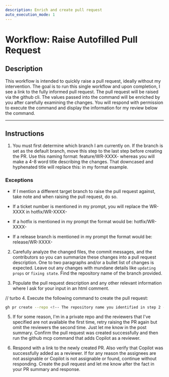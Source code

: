 ```yaml
---
description: Enrich and create pull request
auto_execution_mode: 1
---
```


# Workflow: Raise Autofilled Pull Request

## Description

This workflow is intended to quickly raise a pull request, ideally without my intervention. The goal is to run this single workflow and upon completion, I see a link to the fully informed pull request. The pull request will be raised via the github cli. The values passed into the command will be enriched by you after carefully examining the changes. You will respond with permission to execute the command and display the information for my review below the command.

---

## Instructions

1. You must first determine which branch I am currently on. If the branch is set as the default branch, move this step to the last step before creating the PR. Use this naming format: feature/WR-XXXX-<pull-request-title-hyphenated> whereas you will make a 4-8 word title describing the changes. That downcased and hyphenated title will replace this: <pull-request-title-hyphenated> in my format example.

### Exceptions

- If I mention a different target branch to raise the pull request against, take note and when raising the pull request, do so.

- If a ticket number is mentioned in my prompt, you will replace the WR-XXXX in hotfix/WR-XXXX-<pull-request-title-hyphenated>

- If a hotfix is mentioned in my prompt the format would be: hotfix/WR-XXXX-<pull-request-title-hyphenated>

- If a release branch is mentioned in my prompt the format would be: release/WR-XXXX-<pull-request-title-hyphenated>

2. Carefully analyze the changed files, the commit messages, and the contributors so you can summarize these changes into a pull request description. One to two paragraphs and/or a bullet list of changes is expected. Leave out any changes with mundane details like `updating props` or `fixing state`. Find the repository name of the branch provided.

3. Populate the pull request description and any other relevant information where I ask for your input in an html comment.

// turbo 4. Execute the following command to create the pull request:

```bash
gh pr create --repo <!-- The repository name you identified in step 2 --> --base <!-- Check for the default branch in this order: main, develop, or master --> --head <!-- The feature branch I provided you in step 1 --> --title "<!-- The feature branch I provided you in step 1 -->" --body "<!-- The pull request description you crafted from step 2 -->" --assignee <!-- The assignee you identified in step 1 or default to: abarrows --> --reviewer gisanchez --reviewer dominicp21 <!-- And any other reviewers you identified in step 2. -->
```

5. If for some reason, I'm in a private repo and the reviewers that I've specified are not available the first time, retry raising the PR again but omit the reviewers the second time. Just let me know in the post summary. Confirm the pull request was created successfully and then run the github mcp command that adds Copilot as a reviewer.

6. Respond with a link to the newly created PR. Also verify that Copilot was successfully added as a reviewer. If for any reason the assignees are not assignable or Copilot is not assignable or found, continue without responding. Create the pull request and let me know after the fact in your PR summary and response.
